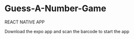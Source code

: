 # Guess-A-Number-Game
REACT NATIVE APP

Download the expo app and scan the barcode to start the app

